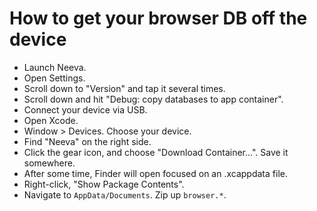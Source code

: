 # How to get your browser DB off the device

* Launch Neeva.
* Open Settings.
* Scroll down to "Version" and tap it several times.
* Scroll down and hit "Debug: copy databases to app container".
* Connect your device via USB.
* Open Xcode.
* Window > Devices. Choose your device.
* Find "Neeva" on the right side.
* Click the gear icon, and choose "Download Container…". Save it somewhere.
* After some time, Finder will open focused on an .xcappdata file.
* Right-click, "Show Package Contents".
* Navigate to `AppData/Documents`. Zip up `browser.*`.
